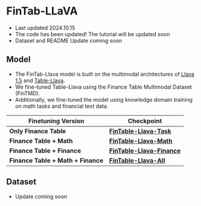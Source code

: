 # FinTab-LLaVA
- Last updated 2024.10.15
- The code has been updated! The tutorial will be updated soon
- Dataset and README Update coming soon

<!-- #region -->
## Model
- The FinTab-Llava model is built on the multimodal architectures of [Llava 1.5](https://github.com/haotian-liu/LLaVA) and [Table-Llava](https://github.com/SpursGoZmy/Table-LLaVA).
- We fine-tuned Table-Llava using the Finance Table Multimodal Dataset (FinTMD).
- Additionally, we fine-tuned the model using knowledge domain training on math tasks and financial text data.


| **Finetuning Version**         | **Checkpoint**         |
|--------------------------------|------------------------|
| **Only Finance Table**         | [**FinTable-Llava-Task**](https://huggingface.co/EmiliaLee/FinTable-Llava-Task)    |
| **Finance Table + Math**       | [**FinTable-Llava-Math**](https://huggingface.co/EmiliaLee/FinTable-Llava-Math)    |
| **Finance Table + Finance**    | [**FinTable-Llava-Finance**](https://huggingface.co/EmiliaLee/FinTable-Llava-Finance) |
| **Finance Table + Math + Finance** | [**FinTable-Llava-All**](https://huggingface.co/EmiliaLee/FinTable-Llava-All)     |
<!-- #endregion -->

## Dataset
- Update coming soon
